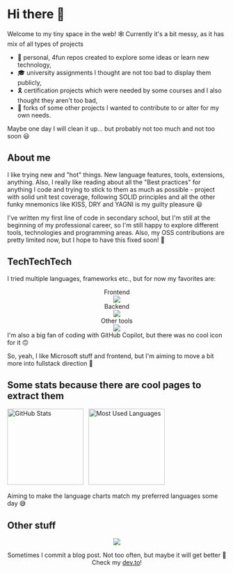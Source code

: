 # Hi there 👋

Welcome to my tiny space in the web! 🕸️ Currently it's a bit messy, as it has mix of all types of projects

- 🔭 personal, 4fun repos created to explore some ideas or learn new technology,
- 🎓 university assignments I thought are not too bad to display them publicly,
- 🎗️ certification projects which were needed by some courses and I also thought they aren't too bad,
- 🍴 forks of some other projects I wanted to contribute to or alter for my own needs.

Maybe one day I will clean it up... but probably not too much and not too soon 😃

## About me

I like trying new and "hot" things. New language features, tools, extensions, anything. Also, I really like reading about all the "Best practices" for anything I code and trying to stick to them as much as possible - project with solid unit test coverage, following SOLID principles and all the other funky mnemonics like KISS, DRY and YAGNI is my guilty pleasure 😃

I've written my first line of code in secondary school, but I'm still at the beginning of my professional career, so I'm still happy to explore different tools, technologies and programming areas. Also, my OSS contributions are pretty limited now, but I hope to have this fixed soon! 🎯

## TechTechTech

I tried multiple languages, frameworks etc., but for now my favorites are:

<div align="center">
  <div>Frontend</div>

  <a href="https://skillicons.dev">
    <img src="https://skillicons.dev/icons?i=vue,angular,js,ts,html,css" />
  </a>

  <div>Backend</div>

  <a href="https://skillicons.dev">
    <img src="https://skillicons.dev/icons?i=net,cs" />
  </a>

  <div>Other tools</div>
  
  <a href="https://skillicons.dev">
    <img src="https://skillicons.dev/icons?i=azure,unity,github,vscode" />
  </a>
</div>
I'm also a big fan of coding with GitHub Copilot, but there was no cool icon for it 🙃

So, yeah, I like Microsoft stuff and frontend, but I'm aiming to move a bit more into fullstack direction 🙂

## Some stats because there are cool pages to extract them

<p>
    <img height=175 alt="GitHub Stats" src="https://github-readme-stats.vercel.app/api?username=Voodu&show_icons=true&count_private=true&theme=dark" />&nbsp;&nbsp;
    <img height=175 alt="Most Used Languages" src="https://github-readme-stats.vercel.app/api/top-langs/?username=Voodu&layout=compact&theme=dark" />&nbsp;&nbsp;
</p>

Aiming to make the language charts match my preferred languages some day 😅

## Other stuff

<div align="center">
<a href="https://skillicons.dev">
  <img src="https://skillicons.dev/icons?i=devto" />
</a>

Sometimes I commit a blog post. Not too often, but maybe it will get better 🙂 Check my [dev.to](https://dev.to/voodu)!
</div>
<!--
**Voodu/Voodu** is a ✨ _special_ ✨ repository because its `README.md` (this file) appears on your GitHub profile.

Here are some ideas to get you started:

- 🔭 I’m currently working on ...
- 🌱 I’m currently learning ...
- 👯 I’m looking to collaborate on ...
- 🤔 I’m looking for help with ...
- 💬 Ask me about ...
- 📫 How to reach me: ...
- 😄 Pronouns: ...
- ⚡ Fun fact: ...
    -->
